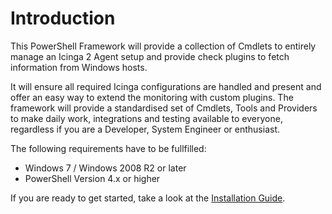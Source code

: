 Introduction
===

This PowerShell Framework will provide a collection of Cmdlets to entirely manage an Icinga 2 Agent setup and provide check plugins to fetch information from Windows hosts.

It will ensure all required Icinga configurations are handled and present and offer an easy way to extend the monitoring with custom plugins. The framework will provide a standardised set of Cmdlets, Tools and Providers to make daily work, integrations and testing available to everyone, regardless if you are a Developer, System Engineer or enthusiast.

The following requirements have to be fullfilled:

* Windows 7 / Windows 2008 R2 or later
* PowerShell Version 4.x or higher

If you are ready to get started, take a look at the [Installation Guide](02-Installation.md).
